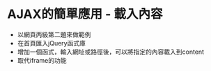 # AJAX的簡單應用 - 載入內容

* 以網頁丙級第二題來做範例
* 在首頁匯入jQuery函式庫
* 增加一個函式，輸入網址或路徑後，可以將指定的內容載入到content
* 取代iframe的功能